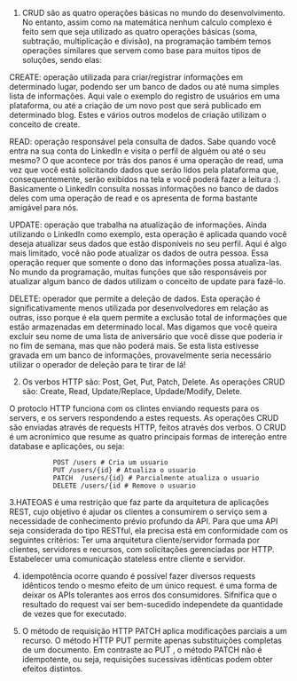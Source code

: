 
1.	CRUD são as quatro operações básicas no mundo do desenvolvimento. No entanto, assim como na matemática nenhum calculo complexo é feito sem que seja utilizado as quatro operações básicas (soma, subtração, multiplicação e divisão), na programação também temos operações similares que servem como base para muitos tipos de soluções, sendo elas:

CREATE: operação utilizada para criar/registrar informações em determinado lugar, podendo ser um banco de dados ou até numa simples lista de informações. Aqui vale o exemplo do registro de usuários em uma plataforma, ou até a criação de um novo post que será publicado em determinado blog. Estes e vários outros modelos de criação utilizam o conceito de create.

READ: operação responsável pela consulta de dados. Sabe quando você entra na sua conta do LinkedIn e visita o perfil de alguém ou até o seu mesmo? O que acontece por trás dos panos é uma operação de read, uma vez que você está solicitando dados que serão lidos pela plataforma que, consequentemente, serão exibidos na tela e você poderá fazer a leitura :). Basicamente o LinkedIn consulta nossas informações no banco de dados deles com uma operação de read e os apresenta de forma bastante amigável para nós.

UPDATE: operação que trabalha na atualização de informações. Ainda utilizando o LinkedIn como exemplo, esta operação é aplicada quando você deseja atualizar seus dados que estão disponíveis no seu perfil. Aqui é algo mais limitado, você não pode atualizar os dados de outra pessoa. Essa operação requer que somente o dono das informações possa atualiza-las. No mundo da programação, muitas funções que são responsáveis por atualizar algum banco de dados utilizam o conceito de update para fazê-lo.

DELETE: operador que permite a deleção de dados. Esta operação é significativamente menos utilizada por desenvolvedores em relação as outras, isso porque é ela quem permite a exclusão total de informações que estão armazenadas em determinado local. Mas digamos que você queira excluir seu nome de uma lista de aniversário que você disse que poderia ir no fim de semana, mas que não poderá mais. Se esta lista estivesse gravada em um banco de informações, provavelmente seria necessário utilizar o operador de deleção para te tirar de lá!

2.	Os verbos HTTP são: Post, Get, Put, Patch, Delete.
 As operações CRUD são: Create, Read, Update/Replace, Updade/Modify, Delete.

 O protoclo HTTP funciona com os clintes enviando requests para os servers, e os servers respondendo a estes requests. As operações CRUD são enviadas através de requests HTTP, feitos através dos verbos. O CRUD é um acronímico que resume as quatro principais formas de intereção entre database e aplicações, ou seja:
 
               POST /users # Cria um usuario
               PUT /users/{id} # Atualiza o usuario
               PATCH  /users/{id} # Parcialmente atualiza o usuario
               DELETE /users/{id # Remove o usuario
               
3.HATEOAS é uma restrição que faz parte da arquitetura de aplicações REST, cujo objetivo é ajudar os clientes a consumirem o serviço sem a necessidade de conhecimento prévio profundo da API. Para que uma API seja considerada do tipo RESTful, ela precisa está em conformidade com os seguintes critérios: Ter uma arquitetura cliente/servidor formada por clientes, servidores e recursos, com solicitações gerenciadas por HTTP. Estabelecer uma comunicação stateless entre cliente e servidor.

4. idempotência ocorre quando é possível fazer diversos requests idênticos tendo o mesmo efeito de um único request. é uma forma de deixar os APIs tolerantes aos erros dos consumidores. Sifnifica que o resultado do request vai ser bem-sucedido independete da quantidade de vezes que for executado.

6. O método de requisição HTTP PATCH aplica modificações parciais a um recurso. O método HTTP PUT permite apenas substituições completas de um documento. Em contraste ao PUT , o método PATCH não é idempotente, ou seja, requisições sucessivas idênticas podem obter efeitos distintos.
